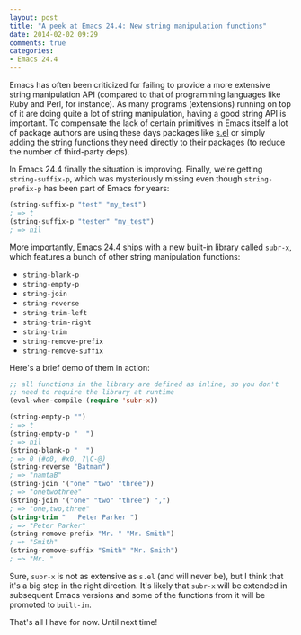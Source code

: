 ```yaml
---
layout: post
title: "A peek at Emacs 24.4: New string manipulation functions"
date: 2014-02-02 09:29
comments: true
categories:
- Emacs 24.4
---
```


Emacs has often been criticized for failing to provide a more
extensive string manipulation API (compared to that of programming
languages like Ruby and Perl, for instance).  As many programs
(extensions) running on top of it are doing quite a lot of string
manipulation, having a good string API is important. To compensate the
lack of certain primitives in Emacs itself a lot of package authors
are using these days packages like
[s.el](https://github.com/magnars/s.el) or simply adding the string
functions they need directly to their packages (to reduce the number
of third-party deps).

In Emacs 24.4 finally the situation is improving. Finally, we're getting
`string-suffix-p`, which was mysteriously missing even though `string-prefix-p`
has been part of Emacs for years:

``` cl
(string-suffix-p "test" "my_test")
; => t
(string-suffix-p "tester" "my_test")
; => nil
```

More importantly, Emacs 24.4 ships with a new built-in library called `subr-x`, which features
a bunch of other string manipulation functions:

* `string-blank-p`
* `string-empty-p`
* `string-join`
* `string-reverse`
* `string-trim-left`
* `string-trim-right`
* `string-trim`
* `string-remove-prefix`
* `string-remove-suffix`

Here's a brief demo of them in action:

``` cl
;; all functions in the library are defined as inline, so you don't
;; need to require the library at runtime
(eval-when-compile (require 'subr-x))

(string-empty-p "")
; => t
(string-empty-p "  ")
; => nil
(string-blank-p "  ")
; => 0 (#o0, #x0, ?\C-@)
(string-reverse "Batman")
; => "namtaB"
(string-join '("one" "two" "three"))
; => "onetwothree"
(string-join '("one" "two" "three") ",")
; => "one,two,three"
(string-trim "   Peter Parker ")
; => "Peter Parker"
(string-remove-prefix "Mr. " "Mr. Smith")
; => "Smith"
(string-remove-suffix "Smith" "Mr. Smith")
; => "Mr. "
```

Sure, `subr-x` is not as extensive as `s.el` (and will never be), but
I think that it's a big step in the right direction. It's likely that
`subr-x` will be extended in subsequent Emacs versions and some of the
functions from it will be promoted to `built-in`.

That's all I have for now. Until next time!
